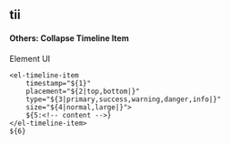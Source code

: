 ## tii
#### Others: Collapse Timeline Item
Element UI <el-timeline-item>
```
<el-timeline-item
	timestamp="${1}"
	placement="${2|top,bottom|}"
	type="${3|primary,success,warning,danger,info|}"
	size="${4|normal,large|}">
	${5:<!-- content -->}
</el-timeline-item>
${6}
```
